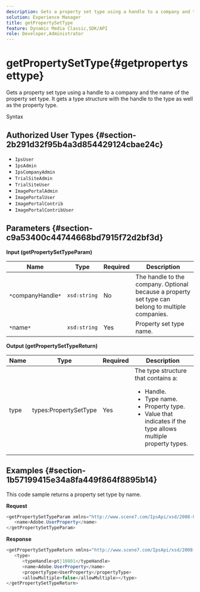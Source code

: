 ```yaml
---
description: Gets a property set type using a handle to a company and the name of the property set type. It gets a type structure with the handle to the type as well as the property type.
solution: Experience Manager
title: getPropertySetType
feature: Dynamic Media Classic,SDK/API
role: Developer,Administrator
---
```


# getPropertySetType{#getpropertysettype}

Gets a property set type using a handle to a company and the name of the property set type. It gets a type structure with the handle to the type as well as the property type.

 Syntax 

## Authorized User Types {#section-2b291d32f95b4a3d854429124cbae24c}

* `IpsUser` 
* `IpsAdmin` 
* `IpsCompanyAdmin` 
* `TrialSiteAdmin` 
* `TrialSiteUser` 
* `ImagePortalAdmin` 
* `ImagePortalUser` 
* `ImagePortalContrib` 
* `ImagePortalContribUser`

## Parameters {#section-c9a53400c44744668bd7915f72d2bf3d}

**Input (getPropertySetTypeParam)** 

|  Name  | Type  | Required  | Description  |
|---|---|---|---|
|  `*`companyHandle`*`  | `xsd:string`  | No  | The handle to the company. Optional because a property set type can belong to multiple companies.  |
|  `*`name`*`  | `xsd:string`  | Yes  | Property set type name.  |

**Output (getPropertySetTypeReturn)** 

<table id="table_F2724F6B706C4F658AED99290E29F3E6"> 
 <thead> 
  <tr> 
   <th colname="col1" class="entry"> Name </th> 
   <th colname="col2" class="entry"> Type </th> 
   <th colname="col3" class="entry"> Required </th> 
   <th colname="col4" class="entry"> Description </th> 
  </tr> 
 </thead>
 <tbody> 
  <tr> 
   <td colname="col1"> <span class="codeph"> <span class="varname"> type</span> </span> </td> 
   <td colname="col2"> <span class="codeph"> types:PropertySetType</span> </td> 
   <td colname="col3"> Yes </td> 
   <td colname="col4">The type structure that contains a: 
    <ul id="ul_FC028882124D4CD6870A076CBFB80333"> 
     <li id="li_9F36539C51ED48EDBECCD6A07A4FDD4A">Handle. </li> 
     <li id="li_6004406A0D1341648A714FF3C61E4004">Type name. </li> 
     <li id="li_29F6CA9D8B134ED3B10B6BDBB41BF607">Property type. </li> 
     <li id="li_A2354354541A4F1AB7234F65F2B61A40">Value that indicates if the type allows multiple property types. </li> 
    </ul> </td> 
  </tr> 
 </tbody> 
</table>

## Examples {#section-1b57199415e34a8fa449f864f8895b14}

This code sample returns a property set type by name.

**Request** 

```java
<getPropertySetTypeParam xmlns="http://www.scene7.com/IpsApi/xsd/2008-01-15">
   <name>Adobe.UserProperty</name>
</getPropertySetTypeParam>
```

**Response** 

```java
<getPropertySetTypeReturn xmlns="http://www.scene7.com/IpsApi/xsd/2008-01-15">
   <type>
      <typeHandle>pt|10801</typeHandle>
      <name>Adobe.UserProperty</name>
      <propertyType>UserProperty</propertyType>
      <allowMultiple>false</allowMultiple></type>
</getPropertySetTypeReturn>
```


